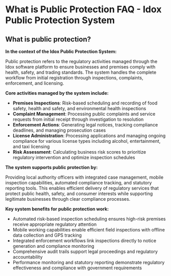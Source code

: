 # What is Public Protection FAQ - Idox Public Protection System

## What is public protection?

**In the context of the Idox Public Protection System:**

Public protection refers to the regulatory activities managed through the Idox software platform to ensure businesses and premises comply with health, safety, and trading standards. The system handles the complete workflow from initial registration through inspections, complaints, enforcement, and licensing.

**Core activities managed by the system include:**

- **Premises Inspections**: Risk-based scheduling and recording of food safety, health and safety, and environmental health inspections
- **Complaint Management**: Processing public complaints and service requests from initial receipt through investigation to resolution  
- **Enforcement Actions**: Generating legal notices, tracking compliance deadlines, and managing prosecution cases
- **License Administration**: Processing applications and managing ongoing compliance for various license types including alcohol, entertainment, and taxi licensing
- **Risk Assessment**: Calculating business risk scores to prioritize regulatory intervention and optimize inspection schedules

**The system supports public protection by:**

Providing local authority officers with integrated case management, mobile inspection capabilities, automated compliance tracking, and statutory reporting tools. This enables efficient delivery of regulatory services that protect public health, safety, and consumer interests while supporting legitimate businesses through clear compliance processes.

**Key system benefits for public protection work:**

- Automated risk-based inspection scheduling ensures high-risk premises receive appropriate regulatory attention
- Mobile working capabilities enable efficient field inspections with offline data collection and GPS tracking  
- Integrated enforcement workflows link inspections directly to notice generation and compliance monitoring
- Comprehensive audit trails support legal proceedings and regulatory accountability
- Performance monitoring and statutory reporting demonstrate regulatory effectiveness and compliance with government requirements